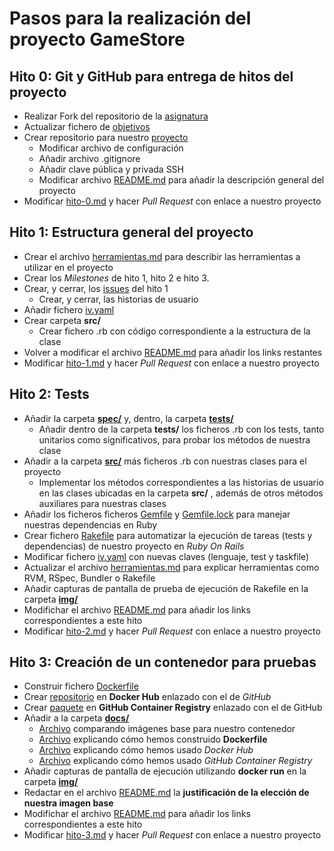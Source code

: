 # Pasos para la realización del proyecto GameStore

## Hito 0: Git y GitHub para entrega de hitos del proyecto

- Realizar Fork del repositorio de la [asignatura](https://github.com/JJ/IV-20-21)
- Actualizar fichero de [objetivos](https://github.com/BilalKxK99/IV-20-21/blob/master/objetivos/BilalKxK99.md)
- Crear repositorio para nuestro [proyecto](https://github.com/BilalKxK99/GameStore)
    - Modificar archivo de configuración
    - Añadir archivo .gitignore
    - Añadir clave pública y privada SSH
    - Modificar archivo [README.md](https://github.com/BilalKxK99/GameStore/blob/master/README.md) para añadir la descripción general del proyecto 
- Modificar [hito-0.md](https://github.com/JJ/IV-20-21/blob/master/proyectos/hito-0.md) y hacer *Pull Request* con enlace a nuestro proyecto


## Hito 1: Estructura general del proyecto

- Crear el archivo [herramientas.md](https://github.com/BilalKxK99/GameStore/blob/master/docs/herramientas.md) para describir las herramientas a utilizar en el proyecto
- Crear los *Milestones* de hito 1, hito 2 e hito 3.
- Crear, y cerrar, los [issues](https://github.com/BilalKxK99/GameStore/issues) del hito 1
    - Crear, y cerrar, las historias de usuario 
- Añadir fichero [iv.yaml](https://github.com/BilalKxK99/GameStore/blob/master/iv.yaml)
- Crear carpeta **src/**
    - Crear fichero .rb con código correspondiente a la estructura de la clase
- Volver a modificar el archivo [README.md](https://github.com/BilalKxK99/GameStore/blob/master/README.md) para añadir los links restantes
- Modificar [hito-1.md](https://github.com/JJ/IV-20-21/blob/master/proyectos/hito-1.md) y hacer *Pull Request* con enlace a nuestro proyecto


## Hito 2: Tests

- Añadir la carpeta [**spec/**](https://github.com/BilalKxK99/GameStore/tree/master/spec) y, dentro, la carpeta [**tests/**](https://github.com/BilalKxK99/GameStore/tree/master/spec/tests)
    - Añadir dentro de la carpeta **tests/** los ficheros .rb con los tests, tanto unitarios como significativos, para probar los métodos de nuestra clase
- Añadir a la carpeta [**src/**](https://github.com/BilalKxK99/GameStore/tree/master/src) más ficheros .rb con nuestras clases para el proyecto
    - Implementar los métodos correspondientes a las historias de usuario en las clases ubicadas en la carpeta **src/** , además de otros métodos auxiliares para nuestras clases
- Añadir los ficheros ficheros [Gemfile](https://github.com/BilalKxK99/GameStore/blob/master/Gemfile) y [Gemfile.lock](https://github.com/BilalKxK99/GameStore/blob/master/Gemfile.lock) para manejar nuestras dependencias en Ruby
- Crear fichero [Rakefile](https://github.com/BilalKxK99/GameStore/blob/master/Rakefile) para automatizar la ejecución de tareas (tests y dependencias) de nuestro proyecto en *Ruby On Rails*
- Modificar fichero [iv.yaml](https://github.com/BilalKxK99/GameStore/blob/master/iv.yaml) con nuevas claves (lenguaje, test y taskfile)
- Actualizar el archivo [herramientas.md](https://github.com/BilalKxK99/GameStore/blob/master/docs/herramientas.md) para explicar herramientas como RVM, RSpec, Bundler o Rakefile
- Añadir capturas de pantalla de prueba de ejecución de Rakefile en la carpeta [**img/**](https://github.com/BilalKxK99/GameStore/tree/master/docs/img)
- Modifichar el archivo [README.md](https://github.com/BilalKxK99/GameStore/blob/master/README.md) para añadir los links correspondientes a este hito
- Modificar [hito-2.md](https://github.com/JJ/IV-20-21/blob/master/proyectos/hito-2.md) y hacer *Pull Request* con enlace a nuestro proyecto


## Hito 3: Creación de un contenedor para pruebas

- Construir fichero [Dockerfile](https://github.com/biilal1999/GameStore/blob/master/docs/Dockerfile)
- Crear [repositorio](https://hub.docker.com/r/biilal1999/gamestore) en **Docker Hub** enlazado con el de *GitHub*
- Crear [paquete](https://github.com/users/biilal1999/packages/container/package/gamestore) en **GitHub Container Registry** enlazado con el de GitHub
- Añadir a la carpeta [**docs/**](https://github.com/biilal1999/GameStore/blob/master/docs)
    - [Archivo](https://github.com/biilal1999/GameStore/blob/master/docs/ComparativaImagenes.md) comparando imágenes base para nuestro contenedor
    - [Archivo](https://github.com/biilal1999/GameStore/blob/master/docs/ExplicacionDockerfile.md) explicando cómo hemos construido **Dockerfile**
    - [Archivo](https://github.com/biilal1999/GameStore/blob/master/docs/DockerHub.md) explicando cómo hemos usado *Docker Hub*
    - [Archivo](https://github.com/biilal1999/GameStore/blob/master/docs/GitHubCR.md) explicando cómo hemos usado *GitHub Container Registry*
- Añadir capturas de pantalla de ejecución utilizando **docker run** en la carpeta [**img/**](https://github.com/biilal1999/GameStore/tree/master/docs/img)
- Redactar en el archivo [README.md](https://github.com/biilal1999/GameStore/blob/master/README.md) la **justificación de la elección de nuestra imagen base**
- Modifichar el archivo [README.md](https://github.com/biilal1999/GameStore/blob/master/README.md) para añadir los links correspondientes a este hito
- Modificar [hito-3.md](https://github.com/JJ/IV-20-21/blob/master/proyectos/hito-3.md) y hacer *Pull Request* con enlace a nuestro proyecto
